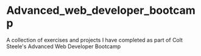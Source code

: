 # Advanced_web_developer_bootcamp
A collection of exercises and projects I have completed as part of Colt Steele's Advanced Web Developer Bootcamp
